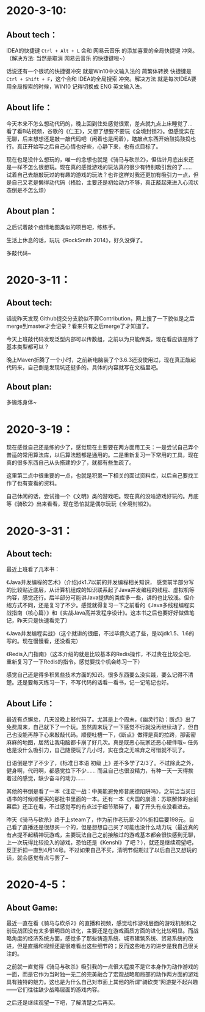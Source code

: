 # 2020-3-10:

## About tech：

IDEA的快捷键 `Ctrl + Alt + L` 会和 网易云音乐 的添加喜爱的全局快捷键 冲突。（解决方法: 当然是取消 网易云音乐 的快捷键啦~）

话说还有一个很坑的快捷键冲突 就是Win10中文输入法的 简繁体转换 快捷键是 `Ctrl + Shift + F`，这个会和 IDEA的全局搜索 冲突。解决方法 就是每次IDEA要用全局搜索的时候，WIN10 记得切换成 ENG 英文输入法。

## About life：

今天本来不怎么想动代码的，晚上回到住处感觉很累，差点就九点上床睡觉了... 看了看B站视频，谷歌的《仁王》，又想了想要不要玩《全境封锁2》。但感觉实在无聊，后来想想还是敲一敲代码吧（闲着也是闲着），瞎敲点东西开始鼓捣鼓捣也行。真正开始写之后自己心情也好些，心静下来，也有点目标了。

现在也是没什么想玩的，唯一的念想也就是《骑马与砍杀2》，但估计月底出来还是一样不怎么很想玩。现在真的感觉游戏的玩法真的很少有特别吸引我的了…… 试着自己去敲敲玩过的有趣的游戏的玩法？也许这样对我还更加有吸引力一点，但是自己又老是懒得动代码（捂脸，主要还是初始动力不够，真正敲起来进入心流状态倒是不怎么烦）

## About plan：

之后试着敲个疫情地图类似的项目吧，练练手。

生活上休息的话，玩玩《RockSmith 2014》，好久没弹了。

多敲代码~

# 2020-3-11：

## About tech:

话说昨天发现 Github提交分支貌似不算Contribution，网上搜了一下貌似是之后merge到master才会记录？看来只有之后merge了才知道了。

今天上班敲代码发现泛型内部可以传数组，之前以为只能传类，现在看应该是除了基本类型都可以？

晚上Maven折腾了一个小时，之前新电脑装了个3.6.3还没使用过，现在真正敲起代码来，自己倒是发现坑还挺多的。具体的内容就写在文档里吧。

## About plan:

多锻炼身体~

# 2020-3-19：

现在感觉自己还是练的少了，感觉现在主要要在两方面用工夫：一是尝试自己弄个普适的常用算法库，以后算法题都是通用的。二是重新复习一下常用的工具，现在真的很多东西自己从头搭建的少了，就都有些生疏了。

这里第二点中很重要的一点，也就是积累一下相关的面试资料库，以后自己要找工作了也有查看的资料。

自己休闲的话，尝试撸一个《文明》类的游戏吧。现在真的没啥游戏好玩的。月底等《骑砍2》出来看看，现在恐怕就是偶尔玩玩《全境封锁2》。



# 2020-3-31：

## About tech:

最近上班看了几本书：

《Java并发编程的艺术》（介绍jdk1.7以前的并发编程相关知识， 感觉前半部分写的比较贴近底层，从计算机组成的知识联系起了Java并发编程的线程、虚拟机等内容，感觉还行。后半部分可能讲Java提供的类库多一些，讲的也比较浅。但介绍方式不同，还是复习了不少。感觉就得复习一下之前看的《Java多线程编程实战指南（核心篇）》和《实战Java高并发程序设计》。这本书之后也要好好做做笔记，昨天只是快速看完了）

《Java并发编程实战》（这个就讲的很细，不过毕竟久远了些，是以jdk1.5、1.6的写的。现在慢慢看，还没看完）

《Redis入门指南》（这本介绍的就是比较基本的Redis操作，不过贵在比较全吧，重新复习了一下Redis的指令。感觉要找个机会练习一下）

感觉自己还是得多积累些技术方面的知识。很多东西要么没实践，要么记得不清楚。还是要每天练习一下，不写代码的话看一看书，记一记笔记也好。

## About Life：

最近有点懈怠，几天没晚上敲代码了。尤其是上个周末，《幽灵行动：断点》出了免费周末，自己就下了一个玩。虽然周末玩了一下感觉不行就没再继续动了，但自己也没能再静下心来敲敲代码。顺便吐槽一下，《断点》做得是真的拉跨，那密密麻麻的地图，居然让我电脑都卡崩了好几次。真是既恶心玩家还恶心硬件哦~ 任务也是没什么吸引力，自己随便玩了几小时，实在食之无味弃之可惜就不玩了。

日语倒是学了不少了，《标准日本语 初级 上》差不多学了2/3了。不过除此之外，健身啊，代码啊，都感觉拉下不少…… 而且自己也很没精力，有种一天一天得挨着过的感觉，缺少奋斗的动力……

其他的书倒是看了一本《注定一战：中美能避免修昔底德陷阱吗》，之前当当买日语书的时候顺便买的那批书里面的一本。还有一本《大国的崩溃：苏联解体的台前幕后》还正在看，不过感觉写的有点过于细节琐碎了，看了开头有点没看进去。

昨天《骑马与砍杀》终于上steam了，作为前作老玩家-20%折扣后要198元。自己看了直播还是很想买一个的，但是想想自己买了可能也没什么动力玩（最近真的有点提不起精神玩游戏，主要玩法自己之前接触过的游戏基本都会很快感到无聊，上一次玩得比较投入的游戏，恐怕还是《Kenshi》了吧？），就还是继续观望吧，反正折扣一直到4月14号。不过如果自己不买，清明节假期过了以后自己又想玩的话，就会感觉有点亏罢了~

# 2020-4-5：

## About Game:

最近一直在看《骑马与砍杀2》的直播和视频，感觉动作游戏层面的游戏机制和之前玩战团没有太多很明显的进化，主要还是在游戏画质方面的进化比较明显。而战略角度的经济系统方面，感觉多了那些铸造系统、城市建筑系统、贸易系统的改进，但是直播和视频还是很难看出这些细节的；反而这些地方的进步是我自己很关注的。

之前就一直觉得《骑马与砍杀》吸引我的一点很大程度不是它本身作为动作游戏的一面，而是它作为当时独一无二的完美融合了宏观战略和局部的动作两方面的游戏具有独特的魅力。这也是为什么自己对市面上其他的所谓“骑砍类”网游提不起兴趣——它们往往缺少战略层面的游戏内容。

之后还是继续观望一下吧，了解清楚之后再买。